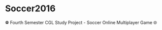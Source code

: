 # Soccer2016
:soccer: Fourth Semester CGL Study Project - Soccer Online Multiplayer Game :globe_with_meridians:
